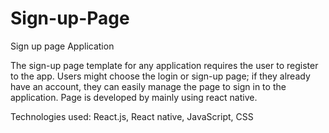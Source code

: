 # Sign-up-Page
Sign up page Application 

The sign-up page template for any application requires the user to register to the app. 
Users might choose the login or sign-up page; if they already have an account, they can easily manage the page to sign in to the application. 
Page is developed by mainly using react native.

Technologies used: React.js, React native, JavaScript, CSS
